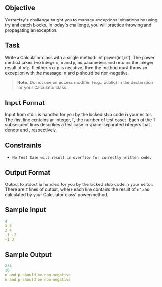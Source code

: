 ## Objective
Yesterday's challenge taught you to manage exceptional situations by using try and catch blocks. In today's challenge, you will practice throwing and propagating an exception.

## Task
Write a Calculator class with a single method: int power(int,int). The power method takes two integers, `n` and `p`, as parameters and returns the integer result of `n^p`. If either `n` or `p` is negative, then the method must throw an exception with the message: n and p should be non-negative.

> **Note:** Do not use an access modifier (e.g.: public) in the declaration for your Calculator class.

## Input Format

Input from stdin is handled for you by the locked stub code in your editor. The first line contains an integer, `T`, the number of test cases. Each of the `T` subsequent lines describes a test case in  space-separated integers that denote  and , respectively.

## Constraints

- `No Test Case will result in overflow for correctly written code.`

## Output Format

Output to stdout is handled for you by the locked stub code in your editor. There are `T` lines of output, where each line contains the result of `n^p` as calculated by your Calculator class' power method.

## Sample Input
```yaml
4
3 5
2 4
-1 -2
-1 3
```

## Sample Output
```yaml
243
16
n and p should be non-negative
n and p should be non-negative
```
